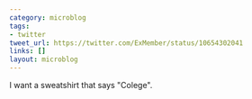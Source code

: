 ```yaml
---
category: microblog
tags:
- twitter
tweet_url: https://twitter.com/ExMember/status/10654302041
links: []
layout: microblog
---
```

I want a sweatshirt that says "Colege".
